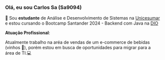 ### Olá, eu sou Carlos Sa (Sa9094)

📘 Sou **estudante** de  Análise e Desenvolvimento de Sistemas na [Unicesumar](https://www.unicesumar.edu.br/)
e  estou cursando  o Bootcamp Santander 2024 - Backend com Java na [DIO](https://www.dio.me/en)

**Atuação Profissional**:

Atualmente trabalho na aréa de vendas de um e-commerce  de bebidas (vinhos 🍷), 
porém estou em busca de oportunidades para migrar para a área de TI.💻

